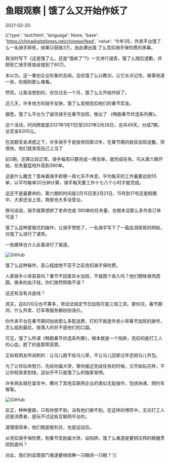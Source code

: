 # 鱼眼观察 | 饿了么又开始作妖了

2021-02-20

[{'type': 'text/html', 'language': None, 'base': 'https://chinadigitaltimes.net/chinese/feed', 'value': '今年1月，外卖平台饿了么一名骑手猝死，结果只获赔3万，由此爆出饿 了么克扣骑手保险费的黑幕。

我当时写下《这是饿了么，还是“饿疯了”?》一文进行谴责，饿了么随后道歉，并把死亡骑手抚恤金提到了60万。

本以为，这一重创企业形象的丑闻，会给饿了么以教训，让它长点记性，做事地道一些，吃相别那么难看。

然而，让我没想到的，仅仅过去一个月，饿了么又开始作妖了。

近几天，许多地方的骑手反映，饿了么变相克扣他们的春节奖金。

据悉，饿了么平台为了留住骑手在春节加班，推出了 《畅跑春节优选系列赛》。

这个活动，时间跨度是2021年1月11日至2021年2月28日，总共49天，分成7期，总奖金8200元。

在高额奖金诱惑之下，许多骑手于是放弃回家过年，在春节期间疯狂加班送餐。但很快，他们就发现自己上当了

前5期，还算比较正常，骑手每周只要完成一两百单，就完成任务。可从第六期开始，任务量猛地升高到380单。

这是什么概念？意味着骑手即便一周七天不休息，平均每天的工作量要达到55单，以平均每单20分钟计算，骑手每天要工作十七八个小时才能完成。

这还不是最要命的，第六期的时间是2月15日至2月21日，15号到17号还是假期中，大家还没上班，商家也大多没营业。

换句话说，骑手就算想拼了老命完成 380单的任务量，也根本没那么多外卖订单可送？

饿了么这种耍猴式的操作，让骑手愤怒了，一名骑手写下了一篇血泪斑斑的网帖，对饿了么进行了谴责。

一些媒体也介入此事进行了报道。

![GitHub](https://chinadigitaltimes.net/chinese/files/2021/02/post-662841-603182d46a03b.)

饿了么这种操作，恶心程度绝不亚于之前克扣骑手保险费。

人家骑手小哥容易吗？春节不回家异乡加班，不就图个收入吗？他们牺牲骨肉团圆，换来的血汗钱，你们居然照吸不误？

这还有没有点底线？

其实，这8200元也不算多，劳动法规定节日加班可是三倍工资。更何况，春节期间，什么外卖、打车等服务都纷纷涨价。

你外卖平台在春节期间加收那么多配送费，打的不就是外卖小哥春节加班的旗号，怎么临到最后，钱落入的并不是他们的口袋。

可见，饿了么所谓《畅跑春节优选系列赛》，根本就是一个陷阱，克扣的是打工人的心血，肥了的是那帮高管。

正如有网友所讽刺的：让马儿跑不给马儿草，不让马儿回家过年还把马儿外包。

为了让你玩命努力，先给你画大饼，等你接近完成任务的时候，又开始玩花样，不让你轻易拿到钱，这似乎不只是饿了么的独家发明。

许多网友就在留言中，曝光了其他互联网企业的类似无耻操作，包括快递、网约车等等。

![GitHub](https://chinadigitaltimes.net/chinese/files/2021/02/post-662841-603182d64f8ab.)

反正，种种套路，只有你想不到，没有他们做不到。在这样的博弈中，无论打工人还是消费者，是玩不过这些互联网平台的。

道理很简单，他们既是裁判员，也是运动员。

从克扣骑手保险费，到春节奖励画大饼，设陷阱。饿了么难道是要把压榨的精髓贯彻到底吗？

对此，我们的监管部门难道要继续睁一只眼闭一只眼？'}]